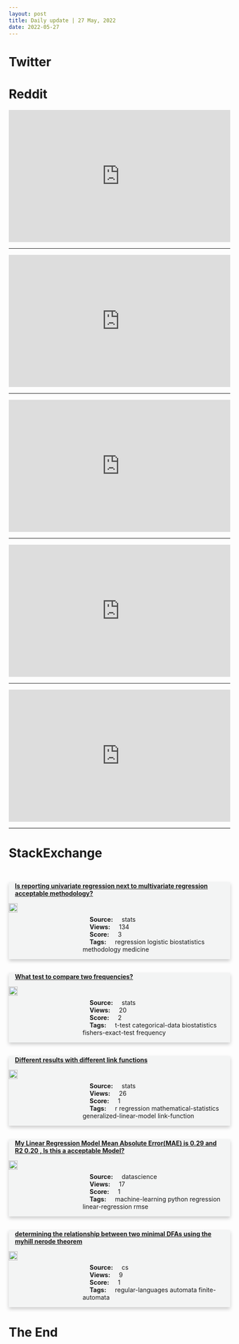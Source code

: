 ```yaml
---
layout: post
title: Daily update | 27 May, 2022
date: 2022-05-27
---
```


<script async src="https://platform.twitter.com/widgets.js" charset="utf-8"></script>


<script src='https://storage.ko-fi.com/cdn/scripts/overlay-widget.js'></script>
<script>
  kofiWidgetOverlay.draw('themldojo', {
    'type': 'floating-chat',
    'floating-chat.donateButton.text': 'Support me',
    'floating-chat.donateButton.background-color': '#f45d22',
    'floating-chat.donateButton.text-color': '#fff'
  });
</script>

# Twitter 

<blockquote class="twitter-tweet"><a href="https://twitter.com/fchollet/status/1529756619533430784"></a></blockquote>

<blockquote class="twitter-tweet"><a href="https://twitter.com/Forbes/status/1529719042621202432"></a></blockquote>

<blockquote class="twitter-tweet"><a href="https://twitter.com/doctorow/status/1529774750985248769"></a></blockquote>

<blockquote class="twitter-tweet"><a href="https://twitter.com/MetaAI/status/1529930446695305216"></a></blockquote>

<blockquote class="twitter-tweet"><a href="https://twitter.com/Reuters/status/1529722754970267648"></a></blockquote>

<blockquote class="twitter-tweet"><a href="https://twitter.com/MetaAI/status/1529891080476364800"></a></blockquote>

<blockquote class="twitter-tweet"><a href="https://twitter.com/DeepMind/status/1529846251558256642"></a></blockquote>

<blockquote class="twitter-tweet"><a href="https://twitter.com/ylecun/status/1529711161071091713"></a></blockquote>

<blockquote class="twitter-tweet"><a href="https://twitter.com/DeepMind/status/1529787734453264385"></a></blockquote>

<blockquote class="twitter-tweet"><a href="https://twitter.com/huggingface/status/1529859340668227586"></a></blockquote>

# Reddit 

<iframe id="reddit-embed" src="https://www.redditmedia.com/r/MachineLearning/comments/uxwl51/r_large_language_models_are_zeroshot_reasoners_my?ref_source=embed&amp;ref=share&amp;embed=true" sandbox="allow-scripts allow-same-origin allow-popups" style="border: none;" height="300" width="100%" scrolling="yes"></iframe>
<hr style="width:100%;text-align:left;margin-left:0">
<iframe id="reddit-embed" src="https://www.redditmedia.com/r/dataengineering/comments/uyc87m/you_wouldnt_understand_it_is_not_sql_an_advice?ref_source=embed&amp;ref=share&amp;embed=true" sandbox="allow-scripts allow-same-origin allow-popups" style="border: none;" height="300" width="100%" scrolling="yes"></iframe>
<hr style="width:100%;text-align:left;margin-left:0">
<iframe id="reddit-embed" src="https://www.redditmedia.com/r/datascience/comments/uyd7c0/have_you_been_preparing_for_interviews_due_to?ref_source=embed&amp;ref=share&amp;embed=true" sandbox="allow-scripts allow-same-origin allow-popups" style="border: none;" height="300" width="100%" scrolling="yes"></iframe>
<hr style="width:100%;text-align:left;margin-left:0">
<iframe id="reddit-embed" src="https://www.redditmedia.com/r/datascience/comments/uy2d60/starting_a_ds_business?ref_source=embed&amp;ref=share&amp;embed=true" sandbox="allow-scripts allow-same-origin allow-popups" style="border: none;" height="300" width="100%" scrolling="yes"></iframe>
<hr style="width:100%;text-align:left;margin-left:0">
<iframe id="reddit-embed" src="https://www.redditmedia.com/r/MachineLearning/comments/uy63yr/r_new_datasets_for_stylegan?ref_source=embed&amp;ref=share&amp;embed=true" sandbox="allow-scripts allow-same-origin allow-popups" style="border: none;" height="300" width="100%" scrolling="yes"></iframe>
<hr style="width:100%;text-align:left;margin-left:0">

<style>
.card {
box-shadow: 0 4px 8px 0 rgba(0,0,0,0.2);
transition: 0.3s;
width: 100%;
background-color: #F3F4F4;
}
p{
    margin-left:  3em;
    padding-top: 1em;
}
.part2{
    display: grid;
    grid-template-columns: 1fr 3fr;
}
h4{
    margin: 1em;
}

.card:hover {
box-shadow: 0 8px 16px 0 rgba(0,0,0,0.2);
}
b {
padding: 2px 16px;
}
</style>
  
# StackExchange 


  <br>
  <div class="card">
  <h4><a href='https://stats.stackexchange.com/questions/576661/is-reporting-univariate-regression-next-to-multivariate-regression-acceptable-me'>Is reporting univariate regression next to multivariate regression acceptable methodology?</a></h4> 
  <div class="part2">
      <img src="https://cdn.sstatic.net/Sites/stats/Img/apple-touch-icon@2.png?v=344f57aa10cc" alt="Img missing!" style="width:40%">
      <p><b>Source:</b> stats<br><b>Views:</b> 134<br><b>Score:</b> 3<br><b>Tags:</b> <span class="badge badge-dark">regression</span> <span class="badge badge-dark">logistic</span> <span class="badge badge-dark">biostatistics</span> <span class="badge badge-dark">methodology</span> <span class="badge badge-dark">medicine</span></p> 
  </div>
  </div>
      
  <br>
  <div class="card">
  <h4><a href='https://stats.stackexchange.com/questions/576696/what-test-to-compare-two-frequencies'>What test to compare two frequencies?</a></h4> 
  <div class="part2">
      <img src="https://cdn.sstatic.net/Sites/stats/Img/apple-touch-icon@2.png?v=344f57aa10cc" alt="Img missing!" style="width:40%">
      <p><b>Source:</b> stats<br><b>Views:</b> 20<br><b>Score:</b> 2<br><b>Tags:</b> <span class="badge badge-dark">t-test</span> <span class="badge badge-dark">categorical-data</span> <span class="badge badge-dark">biostatistics</span> <span class="badge badge-dark">fishers-exact-test</span> <span class="badge badge-dark">frequency</span></p> 
  </div>
  </div>
      
  <br>
  <div class="card">
  <h4><a href='https://stats.stackexchange.com/questions/576658/different-results-with-different-link-functions'>Different results with different link functions</a></h4> 
  <div class="part2">
      <img src="https://cdn.sstatic.net/Sites/stats/Img/apple-touch-icon@2.png?v=344f57aa10cc" alt="Img missing!" style="width:40%">
      <p><b>Source:</b> stats<br><b>Views:</b> 26<br><b>Score:</b> 1<br><b>Tags:</b> <span class="badge badge-dark">r</span> <span class="badge badge-dark">regression</span> <span class="badge badge-dark">mathematical-statistics</span> <span class="badge badge-dark">generalized-linear-model</span> <span class="badge badge-dark">link-function</span></p> 
  </div>
  </div>
      
  <br>
  <div class="card">
  <h4><a href='https://datascience.stackexchange.com/questions/111316/my-linear-regression-model-mean-absolute-errormae-is-0-29-and-r2-0-20-is-thi'>My Linear Regression Model Mean Absolute Error(MAE) is 0.29 and R2 0.20 , Is this a acceptable Model?</a></h4> 
  <div class="part2">
      <img src="https://cdn.sstatic.net/Sites/datascience/Img/apple-touch-icon@2.png?v=1c36463984b3" alt="Img missing!" style="width:40%">
      <p><b>Source:</b> datascience<br><b>Views:</b> 17<br><b>Score:</b> 1<br><b>Tags:</b> <span class="badge badge-dark">machine-learning</span> <span class="badge badge-dark">python</span> <span class="badge badge-dark">regression</span> <span class="badge badge-dark">linear-regression</span> <span class="badge badge-dark">rmse</span></p> 
  </div>
  </div>
      
  <br>
  <div class="card">
  <h4><a href='https://cs.stackexchange.com/questions/151868/determining-the-relationship-between-two-minimal-dfas-using-the-myhill-nerode-th'>determining the relationship between two minimal DFAs using the myhill nerode theorem</a></h4> 
  <div class="part2">
      <img src="https://cdn.sstatic.net/Sites/cs/Img/apple-touch-icon@2.png?v=324a3e0c2b03" alt="Img missing!" style="width:40%">
      <p><b>Source:</b> cs<br><b>Views:</b> 9<br><b>Score:</b> 1<br><b>Tags:</b> <span class="badge badge-dark">regular-languages</span> <span class="badge badge-dark">automata</span> <span class="badge badge-dark">finite-automata</span></p> 
  </div>
  </div>
      
# The End